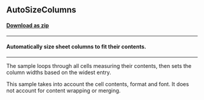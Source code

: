 ## AutoSizeColumns
#### [Download as zip](https://minhaskamal.github.io/DownGit/#/home?url=https://github.com/GrapeCity/ComponentOne-WinForms-Samples/tree/master/NetFramework\Excel\CS\AutoSizeColumns)
____
#### Automatically size sheet columns to fit their contents.
____
The sample loops through all cells measuring their contents, then sets the column widths based on the widest entry. 

This sample takes into account the cell contents, format and font. It does not account for content wrapping or merging. 
